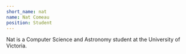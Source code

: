 ```yaml
---
short_name: nat
name: Nat Comeau
position: Student
---
```

Nat is a Computer Science and Astronomy student at the University of Victoria.

